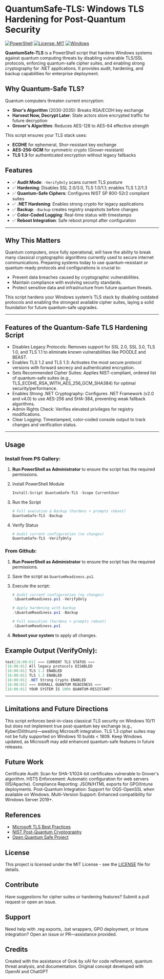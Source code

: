 # QuantumSafe-TLS: Windows TLS Hardening for Post-Quantum Security

[![PowerShell](https://img.shields.io/badge/PowerShell-5.1+-blue?logo=powershell)](https://learn.microsoft.com/en-us/powershell/)
[![License: MIT](https://img.shields.io/badge/License-MIT-yellow.svg)](https://opensource.org/licenses/MIT)
[![Windows](https://img.shields.io/badge/Windows-10/11-green?logo=windows)](https://learn.microsoft.com/en-us/windows/)

**QuantumSafe-TLS** is a PowerShell script that hardens Windows systems against quantum computing threats by disabling vulnerable TLS/SSL protocols, enforcing quantum-safe cipher suites, and enabling strong cryptography for .NET applications. It provides audit, hardening, and backup capabilities for enterprise deployment.

## Why Quantum-Safe TLS?

Quantum computers threaten current encryption:
- **Shor's Algorithm** (2030-2035): Breaks RSA/ECDH key exchange
- **Harvest Now, Decrypt Later**: State actors store encrypted traffic for future decryption
- **Grover's Algorithm**: Reduces AES-128 to AES-64 effective strength

This script ensures your TLS stack uses:
- **ECDHE** for ephemeral, Shor-resistant key exchange
- **AES-256-GCM** for symmetric crypto (Grover-resistant)
- **TLS 1.3** for authenticated encryption without legacy fallbacks

## Features

- ✅ **Audit Mode**: `-VerifyOnly` scans current TLS posture
- ✅ **Hardening**: Disables SSL 2.0/3.0, TLS 1.0/1.1; enables TLS 1.2/1.3
- ✅ **Quantum-Safe Ciphers**: Configures NIST SP 800-52r2 compliant suites
- ✅ **.NET Hardening**: Enables strong crypto for legacy applications
- ✅ **Backup**: `-Backup` creates registry snapshots before changes
- ✅ **Color-Coded Logging**: Real-time status with timestamps
- ✅ **Reboot Integration**: Safe reboot prompt after configuration

---

## Why This Matters

Quantum computers, once fully operational, will have the ability to break many classical cryptographic algorithms currently used to secure internet communications. Preparing systems today to use quantum-resistant or quantum-ready protocols and configurations is crucial to:

- Prevent data breaches caused by cryptographic vulnerabilities.
- Maintain compliance with evolving security standards.
- Protect sensitive data and infrastructure from future quantum threats.

This script hardens your Windows system’s TLS stack by disabling outdated protocols and enabling the strongest available cipher suites, laying a solid foundation for future quantum-safe upgrades.

---

## Features of the Quantum-Safe TLS Hardening Script

- Disables Legacy Protocols: Removes support for SSL 2.0, SSL 3.0, TLS 1.0, and TLS 1.1 to eliminate known vulnerabilities like POODLE and BEAST.
- Enables TLS 1.2 and TLS 1.3: Activates the most secure protocol versions with forward secrecy and authenticated encryption.
- Sets Recommended Cipher Suites: Applies NIST-compliant, ordered list of quantum-safe suites (e.g., TLS_ECDHE_RSA_WITH_AES_256_GCM_SHA384) for optimal security/performance.
- Enables Strong .NET Cryptography: Configures .NET Framework (v2.0 and v4.0) to use AES-256 and SHA-384, preventing weak fallback algorithms.
- Admin Rights Check: Verifies elevated privileges for registry modifications.
- Clear Logging: Timestamped, color-coded console output to track changes and verification status.

---

## Usage

### Install from PS Gallery:

1. **Run PowerShell as Administrator** to ensure the script has the required permissions.
2. Install PowerShell Module

   ```powershell
   Install-Script QuantumSafe-TLS -Scope CurrentUser
   ```
3. Run the Script

   ```powershell
   # Full execution & Backup (hardens + prompts reboot)
   QuantumSafe-TLS -Backup
   ```
4. Verify Status

   ```powershell
   # Audit current configuration (no changes)
   QuantumSafe-TLS -VerifyOnly
   ```

### From Github:

1. **Run PowerShell as Administrator** to ensure the script has the required permissions.
2. Save the script as `QuantumReadiness.ps1`.
3. Execute the script:

    ```powershell
    # Audit current configuration (no changes)
    .\QuantumReadiness.ps1 -VerifyOnly

    # Apply hardening with backup
    .\QuantumReadiness.ps1 -Backup

    # Full execution (hardens + prompts reboot)
    .\QuantumReadiness.ps1
    ```

4. **Reboot your system** to apply all changes.

## Example Output (VerifyOnly):
```powershell
text[16:00:01] === CURRENT TLS STATUS ===
[16:00:01] All legacy protocols DISABLED
[16:00:01] TLS 1.2 ENABLED
[16:00:01] TLS 1.3 ENABLED
[16:00:01] .NET Strong Crypto ENABLED
[16:00:01] === OVERALL QUANTUM READINESS ===
[16:00:01] YOUR SYSTEM IS 100% QUANTUM-RESISTANT!
```

---

## Limitations and Future Directions

This script enforces best-in-class classical TLS security on Windows 10/11 but does not implement true post-quantum key exchange (e.g., Kyber/Dilithium)—awaiting Microsoft integration.
TLS 1.3 cipher suites may not be fully supported on Windows 10 builds < 1809.
Keep Windows updated, as Microsoft may add enhanced quantum-safe features in future releases.

## Future Work

Certificate Audit: Scan for SHA-1/1024-bit certificates vulnerable to Grover's algorithm.
HSTS Enforcement: Automatic configuration for web servers (IIS/Apache).
Compliance Reporting: JSON/HTML exports for GPO/Intune deployments.
Post-Quantum Integration: Support for OQS-OpenSSL when available on Windows.
Multi-Version Support: Enhanced compatibility for Windows Server 2019+.

## References

- [Microsoft TLS Best Practices](https://learn.microsoft.com/en-us/windows-server/security/tls/tls-registry-settings)
- [NIST Post-Quantum Cryptography](https://csrc.nist.gov/projects/post-quantum-cryptography)
- [Open Quantum Safe Project](https://openquantumsafe.org/)

## License

This project is licensed under the MIT License - see the [LICENSE](https://github.com/collingeorge/QUANTUMREADINESS/blob/main/LICENSE) file for details.

## Contribute

Have suggestions for cipher suites or hardening features? Submit a pull request or open an issue.

## Support

Need help with .reg exports, .bat wrappers, GPO deployment, or Intune integration? Open an issue or PR—assistance provided.

## Credits

Created with the assistance of Grok by xAI for code refinement, quantum threat analysis, and documentation. Original concept developed with OpenAI and ChatGPT
